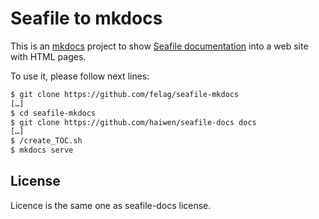 # Seafile to mkdocs

This is an [mkdocs](https://github.com/mkdocs/mkdocs) project to show [Seafile documentation](https://github.com/haiwen/seafile-docs) into a web site with HTML pages.

To use it, please follow next lines:
```bash
$ git clone https://github.com/felag/seafile-mkdocs
[…]
$ cd seafile-mkdocs
$ git clone https://github.com/haiwen/seafile-docs docs
[…]
$ /create_TOC.sh
$ mkdocs serve
```

## License

Licence is the same one as seafile-docs license.
